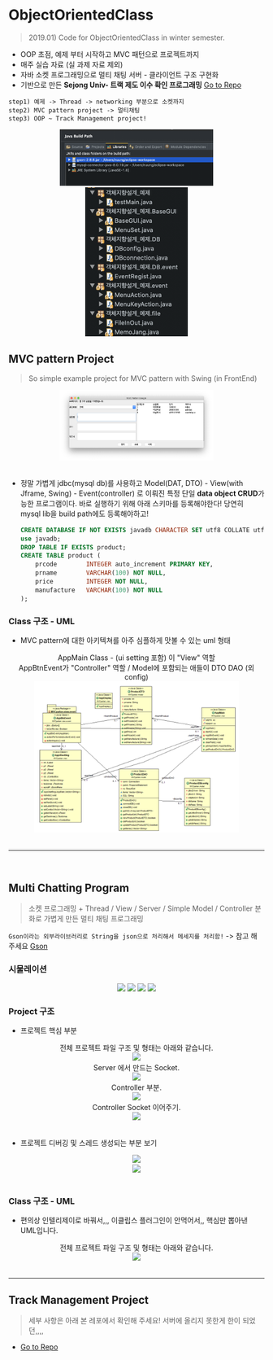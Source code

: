 # ObjectOrientedClass
> 2019.01) Code for ObjectOrientedClass in winter semester.

- OOP 초점, 예제 부터 시작하고 MVC 패턴으로 프로젝트까지
- 매주 실습 자료 (실 과제 자료 제외) 
- 자바 소켓 프로그래밍으로 멀티 채팅 서버 - 클라이언트 구조 구현화
- 기반으로 만든 **Sejong Univ- 트랙 제도 이수 확인 프로그래밍** [Go to Repo](https://github.com/Nuung/TrackManagment)

``` 
step1) 예제 -> Thread -> networking 부분으로 소켓까지
step2) MVC pattern project -> 멀티채팅 
step3) OOP ~ Track Management project! 
```


<div align = "center">
    <img src="https://github.com/Nuung/ObjectOrientedClass/blob/master/images/buildpath.png" width="60%" /></br>
    <img src="https://github.com/Nuung/ObjectOrientedClass/blob/master/images/수업예제진행사진.png" width="40%" />
</div>


## MVC pattern Project
> So simple example project for MVC pattern with Swing (in FrontEnd)

<div align = "center">
    <img src="https://github.com/Nuung/ObjectOrientedClass/blob/master/images/mvc_img1.png" width="60%" /></br>
</div></br>

- 정말 가볍게 jdbc(mysql db)를 사용하고 Model(DAT, DTO) - View(with Jframe, Swing) - Event(controller) 로 이뤄진 특정 단일 **data object CRUD**가능한 프로그램이다. 바로 실행하기 위해 아래 스키마를 등록해야한다! 당연히 mysql lib을 build path에도 등록해야하고! 
    ~~~~sql
    CREATE DATABASE IF NOT EXISTS javadb CHARACTER SET utf8 COLLATE utf8_general_ci;  
    use javadb;
    DROP TABLE IF EXISTS product;
    CREATE TABLE product (
        prcode  	  INTEGER auto_increment PRIMARY KEY, 
        prname 	      VARCHAR(100) NOT NULL, 
        price		  INTEGER NOT NULL,
        manufacture   VARCHAR(100) NOT NULL
    );
    ~~~~

### Class 구조 - UML
- MVC pattern에 대한 아키텍쳐를 아주 심플하게 맛볼 수 있는 uml 형태

<div align = "center">
    AppMain Class - (ui setting 포함) 이 "View" 역할 </br>
    AppBtnEvent가 "Controller" 역할 / Model에 포함되는 애들이 DTO DAO (외 config)</br>
    <img src="https://github.com/Nuung/ObjectOrientedClass/blob/master/images/mvcpattenUML.PNG" width="80%" />
</div>

</br>

------------

</br>

## Multi Chatting Program
> 소켓 프로그래밍 + Thread / View / Server / Simple Model / Controller 분화로 가볍게 만든 멀티 채팅 프로그래밍

``` Gson이라는 외부라이브러리로 String을 json으로 처리해서 메세지를 처리함! ``` -> 참고 해 주세요 [Gson](https://github.com/google/gson)


### 시물레이션

<div align = "center">
    <img src="https://github.com/Nuung/ObjectOrientedClass/blob/master/images/multiChat_img3.png" width="70%" />
    <img src="https://github.com/Nuung/ObjectOrientedClass/blob/master/images/multiChat_img4.png" width="70%" />
    <img src="https://github.com/Nuung/ObjectOrientedClass/blob/master/images/multiChat_img5.png" width="70%" />
    <img src="https://github.com/Nuung/ObjectOrientedClass/blob/master/images/multiChat_img6.png" width="70%" />
</div>


### Project 구조

- 프로젝트 핵심 부분
<div align = "center">
    전체 프로젝트 파일 구조 및 형태는 아래와 같습니다. </br>
    <img src="https://github.com/Nuung/ObjectOrientedClass/blob/master/images/multiChat_img1.png" width="70%" /></br>
    Server 에서 만드는 Socket. </br>
    <img src="https://github.com/Nuung/ObjectOrientedClass/blob/master/images/multiChat_server_socket.png" width="70%" /></br>
    Controller 부분. </br>
    <img src="https://github.com/Nuung/ObjectOrientedClass/blob/master/images/multiChat_img2.png" width="70%" /></br>
    Controller Socket 이어주기. </br>
    <img src="https://github.com/Nuung/ObjectOrientedClass/blob/master/images/multiChat_controller_img1.png" width="70%" /></br>
</div></br>

- 프로젝트 디버깅 및 스레드 생성되는 부분 보기
<div align = "center">
    <img src="https://github.com/Nuung/ObjectOrientedClass/blob/master/images/multiChat_debug1.png" width="70%" /></br>
    <img src="https://github.com/Nuung/ObjectOrientedClass/blob/master/images/multiChat_debug2.png" width="70%" /></br>
</div></br>


### Class 구조 - UML
- 편의상 인텔리제이로 바꿔서,,, 이클립스 플러그인이 안먹어서,, 핵심만 뽑아낸 UML입니다.

<div align = "center">
    전체 프로젝트 파일 구조 및 형태는 아래와 같습니다. </br>
    <img src="https://github.com/Nuung/ObjectOrientedClass/blob/master/images/multiChat_UML.png" width="90%" /></br>
</div></br>


------------


## Track Management Project 
> 세부 사항은 아래 본 레포에서 확인해 주세요! 서버에 올리지 못한게 한이 되었던,,,,
- [Go to Repo](https://github.com/Nuung/TrackManagment)
